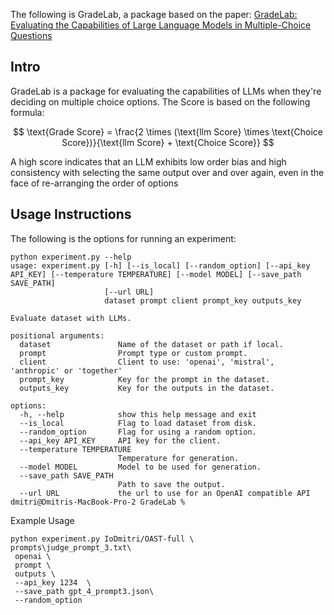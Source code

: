The following is GradeLab, a package based on the paper: [GradeLab: Evaluating the Capabilities of Large Language Models in Multiple-Choice Questions](https://arxiv.org/abs/2406.12043)

## Intro
GradeLab is a package for evaluating the capabilities of LLMs when they're deciding on multiple choice options. The Score is based on the following formula: 

$$
\text{Grade Score} = \frac{2 \times (\text{llm Score} \times \text{Choice Score})}{\text{llm Score} + \text{Choice Score}}
$$


A high score indicates that an LLM exhibits low order bias and high consistency with selecting the same output over and over again, even in the face of re-arranging the order of options

## Usage Instructions
The following is the options for running an experiment: 

```
python experiment.py --help
usage: experiment.py [-h] [--is_local] [--random_option] [--api_key API_KEY] [--temperature TEMPERATURE] [--model MODEL] [--save_path SAVE_PATH]
                     [--url URL]
                     dataset prompt client prompt_key outputs_key

Evaluate dataset with LLMs.

positional arguments:
  dataset               Name of the dataset or path if local.
  prompt                Prompt type or custom prompt.
  client                Client to use: 'openai', 'mistral', 'anthropic' or 'together'
  prompt_key            Key for the prompt in the dataset.
  outputs_key           Key for the outputs in the dataset.

options:
  -h, --help            show this help message and exit
  --is_local            Flag to load dataset from disk.
  --random_option       Flag for using a random option.
  --api_key API_KEY     API key for the client.
  --temperature TEMPERATURE
                        Temperature for generation.
  --model MODEL         Model to be used for generation.
  --save_path SAVE_PATH
                        Path to save the output.
  --url URL             the url to use for an OpenAI compatible API
dmitri@Dmitris-MacBook-Pro-2 GradeLab % 
```

Example Usage
```
python experiment.py IoDmitri/OAST-full \  
prompts\judge_prompt_3.txt\  
 openai \   
 prompt \   
 outputs \    
 --api_key 1234  \  
 --save_path gpt_4_prompt3.json\   
 --random_option
```
